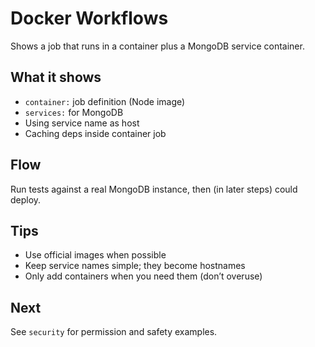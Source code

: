 # Docker Workflows

Shows a job that runs in a container plus a MongoDB service container.

## What it shows

- `container:` job definition (Node image)
- `services:` for MongoDB
- Using service name as host
- Caching deps inside container job

## Flow

Run tests against a real MongoDB instance, then (in later steps) could deploy.

## Tips

- Use official images when possible
- Keep service names simple; they become hostnames
- Only add containers when you need them (don’t overuse)

## Next

See `security` for permission and safety examples.